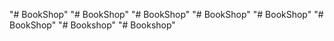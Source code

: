 "# BookShop" 
"# BookShop" 
"# BookShop" 
"# BookShop" 
"# BookShop" 
"# BookShop" 
"# Bookshop" 
"# Bookshop" 
